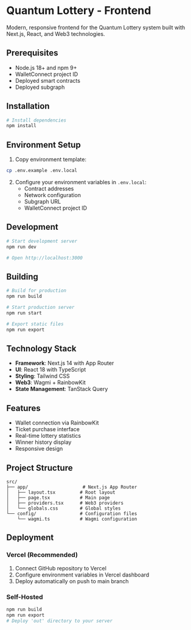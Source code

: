 # Quantum Lottery - Frontend

Modern, responsive frontend for the Quantum Lottery system built with Next.js, React, and Web3 technologies.

## Prerequisites

- Node.js 18+ and npm 9+
- WalletConnect project ID
- Deployed smart contracts
- Deployed subgraph

## Installation

```bash
# Install dependencies
npm install
```

## Environment Setup

1. Copy environment template:
```bash
cp .env.example .env.local
```

2. Configure your environment variables in `.env.local`:
   - Contract addresses
   - Network configuration
   - Subgraph URL
   - WalletConnect project ID

## Development

```bash
# Start development server
npm run dev

# Open http://localhost:3000
```

## Building

```bash
# Build for production
npm run build

# Start production server
npm run start

# Export static files
npm run export
```

## Technology Stack

- **Framework**: Next.js 14 with App Router
- **UI**: React 18 with TypeScript
- **Styling**: Tailwind CSS
- **Web3**: Wagmi + RainbowKit
- **State Management**: TanStack Query

## Features

- Wallet connection via RainbowKit
- Ticket purchase interface
- Real-time lottery statistics
- Winner history display
- Responsive design

## Project Structure

```
src/
├── app/                    # Next.js App Router
│   ├── layout.tsx         # Root layout
│   ├── page.tsx           # Main page
│   ├── providers.tsx      # Web3 providers
│   └── globals.css        # Global styles
└── config/                # Configuration files
    └── wagmi.ts           # Wagmi configuration
```

## Deployment

### Vercel (Recommended)

1. Connect GitHub repository to Vercel
2. Configure environment variables in Vercel dashboard
3. Deploy automatically on push to main branch

### Self-Hosted

```bash
npm run build
npm run export
# Deploy 'out' directory to your server
```
